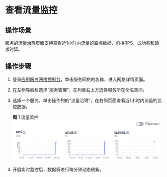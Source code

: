 # 查看流量监控<a name="asm_01_0051"></a>

## 操作场景<a name="section8518326102519"></a>

服务的流量治理页面支持查看近1小时内流量的监控数据，包括RPS、成功率和请求时延。

## 操作步骤<a name="section127451436172517"></a>

1.  登录[应用服务网格控制台](https://console.huaweicloud.com/asm/?locale=zh-cn)，单击服务网格的名称，进入网格详情页面。
2.  在左侧导航栏选择“服务管理”，在列表右上方选择服务所在命名空间。
3.  选择一个服务，单击操作列的“流量治理”，在右侧页面查看近1小时内流量的监控数据。

    **图 1**  流量监控<a name="fig13667115162916"></a>  
    ![](figures/流量监控.png "流量监控")

4.  开启实时监控后，数据将进行每分钟动态刷新。

